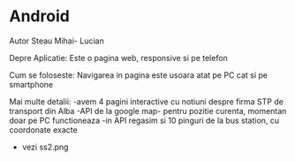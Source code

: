 # Android
Autor Steau Mihai- Lucian

<vezi ss1.png>

Depre Aplicatie:
Este o pagina web, responsive si pe telefon

Cum se foloseste:
Navigarea in pagina este usoara atat pe PC cat si pe smartphone

Mai multe detalii:
-avem 4 pagini interactive cu notiuni despre firma STP de transport din Alba
-API de la google map- pentru pozitie curenta, momentan doar pe PC functioneaza
-in API regasim si 10 pinguri de la bus station, cu coordonate exacte
- vezi ss2.png